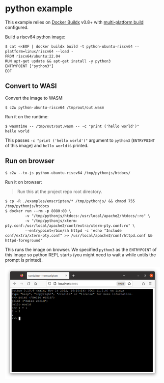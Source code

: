 # python example

This example relies on [Docker Buildx](https://docs.docker.com/build/install-buildx/) v0.8+ with [multi-platform build](https://docs.docker.com/build/building/multi-platform/) configured.

Build a riscv64 python image:

```console
$ cat <<EOF | docker buildx build -t python-ubuntu-riscv64 --platform=linux/riscv64 --load -
FROM riscv64/ubuntu:22.04
RUN apt-get update && apt-get install -y python3
ENTRYPOINT ["python3"]
EOF
```

## Convert to WASI

Convert the image to WASM

```
$ c2w python-ubuntu-riscv64 /tmp/out/out.wasm
```

Run it on the runtime:

```
$ wasmtime -- /tmp/out/out.wasm -- -c "print ('hello world')"
hello world
```

This passes `-c "print ('hello world')"` argument to `python3` (`ENTRYPOINT` of this image) and `hello world` is printed.

## Run on browser

```
$ c2w --to-js python-ubuntu-riscv64 /tmp/pythonjs/htdocs/
```

Run it on browser:

> Run this at the project repo root directory.

```
$ cp -R ./examples/emscripten/* /tmp/pythonjs/ && chmod 755 /tmp/pythonjs/htdocs
$ docker run --rm -p 8080:80 \
         -v "/tmp/pythonjs/htdocs:/usr/local/apache2/htdocs/:ro" \
         -v "/tmp/pythonjs/xterm-pty.conf:/usr/local/apache2/conf/extra/xterm-pty.conf:ro" \
         --entrypoint=/bin/sh httpd -c 'echo "Include conf/extra/xterm-pty.conf" >> /usr/local/apache2/conf/httpd.conf && httpd-foreground'
```

This runs the image on browser.
We specified `python3` as the `ENTRYPOINT` of this image so python REPL starts (you might need to wait a while untils the prompt is printed).

![python with emscripten](../../docs/images/python-hello.png)
